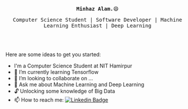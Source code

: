 <!-- ### Hi there 👋 -->

<!--
**M1NH42/M1NH42** is a ✨ _special_ ✨ repository because its `README.md` (this file) appears on your GitHub profile.
-->

<p align='center'><samp><strong>Minhaz Alam.</strong>😄</samp></p>

<p align='center'> <samp>Computer Science Student | Software Developer | Machine Learning Enthusiast | Deep Learning</samp></p>
<br> <br>

<!-- <div align="center">
<img src="img.jpg">
<p>It's for the testing of readme.md</p>
</div> -->

Here are some ideas to get you started:

- I'm a Computer Science Student at NIT Hamirpur<!-- - 🔭 I’m currently working on  -->
- 🌱 I’m currently learning Tensorflow
- 👯 I’m looking to collaborate on ...<!-- - 🤔 I’m looking for help with  -->
- 💬 Ask me about Machine Learning and Deep Learning
- 🔓 Unlocking some knowledge of Big Data
- 📫 How to reach me: [![Linkedin Badge](https://img.shields.io/badge/-LinkedIn-blue?style=flat-square&logo=Linkedin&logoColor=white&link=https://www.linkedin.com/in/alam/)](https://www.linkedin.com/in/alam/)
  <!-- - 😄 Pronouns: ... -->
  <!-- - ⚡ Fun fact: ... -->
